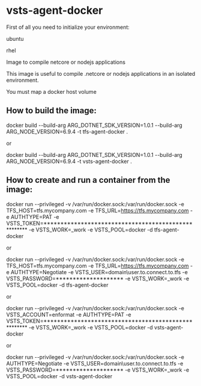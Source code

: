 # vsts-agent-docker

First of all you need to initialize your environment:

ubuntu


rhel


Image to compile netcore or nodejs applications

This image is useful to compile .netcore or nodejs applications in an isolated environment.

You must map a docker host volume

## How to build the image:

docker build --build-arg ARG_DOTNET_SDK_VERSION=1.0.1 --build-arg ARG_NODE_VERSION=6.9.4 -t tfs-agent-docker .

or 

docker build --build-arg ARG_DOTNET_SDK_VERSION=1.0.1 --build-arg ARG_NODE_VERSION=6.9.4 -t vsts-agent-docker .

## How to create and run a container from the image:

docker run --privileged -v /var/run/docker.sock:/var/run/docker.sock -e TFS_HOST=tfs.mycompany.com -e TFS_URL=https://tfs.mycompany.com -e AUTHTYPE=PAT -e VSTS_TOKEN=**************************************************** -e VSTS_WORK=_work -e VSTS_POOL=docker -d tfs-agent-docker

or 

docker run --privileged -v /var/run/docker.sock:/var/run/docker.sock -e TFS_HOST=tfs.mycompany.com -e TFS_URL=https://tfs.mycompany.com -e AUTHTYPE=Negotiate -e VSTS_USER=domain\user.to.connect.to.tfs -e VSTS_PASSWORD=******************** -e VSTS_WORK=_work -e VSTS_POOL=docker -d tfs-agent-docker

or

docker run --privileged -v /var/run/docker.sock:/var/run/docker.sock -e VSTS_ACCOUNT=enformat -e AUTHTYPE=PAT -e VSTS_TOKEN=**************************************************** -e VSTS_WORK=_work -e VSTS_POOL=docker -d vsts-agent-docker

or 

docker run --privileged -v /var/run/docker.sock:/var/run/docker.sock -e AUTHTYPE=Negotiate -e VSTS_USER=domain\user.to.connect.to.tfs -e VSTS_PASSWORD=******************** -e VSTS_WORK=_work -e VSTS_POOL=docker -d vsts-agent-docker
